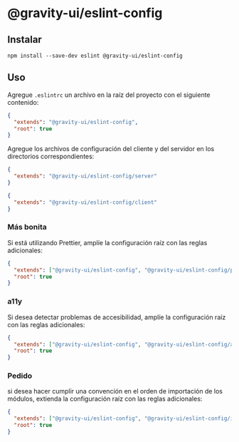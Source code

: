 # @gravity-ui/eslint-config

## Instalar

```
npm install --save-dev eslint @gravity-ui/eslint-config
```

## Uso

Agregue `.eslintrc` un archivo en la raíz del proyecto con el siguiente contenido:

```json
{
  "extends": "@gravity-ui/eslint-config",
  "root": true
}
```

Agregue los archivos de configuración del cliente y del servidor en los directorios correspondientes:

```json
{
  "extends": "@gravity-ui/eslint-config/server"
}
```

```json
{
  "extends": "@gravity-ui/eslint-config/client"
}
```

### Más bonita

Si está utilizando Prettier, amplíe la configuración raíz con las reglas adicionales:

```json
{
  "extends": ["@gravity-ui/eslint-config", "@gravity-ui/eslint-config/prettier"],
  "root": true
}
```

### a11y

Si desea detectar problemas de accesibilidad, amplíe la configuración raíz con las reglas adicionales:

```json
{
  "extends": ["@gravity-ui/eslint-config", "@gravity-ui/eslint-config/a11y"],
  "root": true
}
```

### Pedido

si desea hacer cumplir una convención en el orden de importación de los módulos, extienda la configuración raíz con las reglas adicionales:

```json
{
  "extends": ["@gravity-ui/eslint-config", "@gravity-ui/eslint-config/import-order"],
  "root": true
}
```
